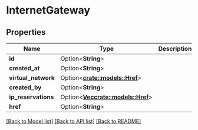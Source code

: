 # InternetGateway

## Properties

Name | Type | Description | Notes
------------ | ------------- | ------------- | -------------
**id** | Option<**String**> |  | [optional]
**created_at** | Option<**String**> |  | [optional]
**virtual_network** | Option<[**crate::models::Href**](Href.md)> |  | [optional]
**created_by** | Option<**String**> |  | [optional]
**ip_reservations** | Option<[**Vec<crate::models::Href>**](Href.md)> |  | [optional]
**href** | Option<**String**> |  | [optional]

[[Back to Model list]](../README.md#documentation-for-models) [[Back to API list]](../README.md#documentation-for-api-endpoints) [[Back to README]](../README.md)


